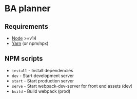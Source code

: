 # BA planner

## Requirements
* [Node](https://nodejs.org) >=v14
* [Yarn](https://yarnpkg.com/) (or npm/npx)

## NPM scripts
* `install` - Install dependencies
* `dev` - Start development server
* `start` - Start production server
* `serve` - Start webpack-dev-server for front end assets (dev)
* `build` - Build webpack (prod)